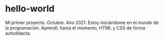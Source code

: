 # hello-world
Mi primer proyecto.
Octubre. Año 2021. Estoy iniciándome en el mundo de la programación. Aprendí, hasta el momento, HTML y CSS de forma autodidacta.
